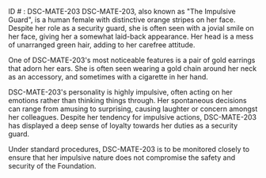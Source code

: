 ID # : DSC-MATE-203
DSC-MATE-203, also known as "The Impulsive Guard", is a human female with distinctive orange stripes on her face. Despite her role as a security guard, she is often seen with a jovial smile on her face, giving her a somewhat laid-back appearance. Her head is a mess of unarranged green hair, adding to her carefree attitude.

One of DSC-MATE-203's most noticeable features is a pair of gold earrings that adorn her ears. She is often seen wearing a gold chain around her neck as an accessory, and sometimes with a cigarette in her hand.

DSC-MATE-203's personality is highly impulsive, often acting on her emotions rather than thinking things through. Her spontaneous decisions can range from amusing to surprising, causing laughter or concern amongst her colleagues. Despite her tendency for impulsive actions, DSC-MATE-203 has displayed a deep sense of loyalty towards her duties as a security guard.

Under standard procedures, DSC-MATE-203 is to be monitored closely to ensure that her impulsive nature does not compromise the safety and security of the Foundation.